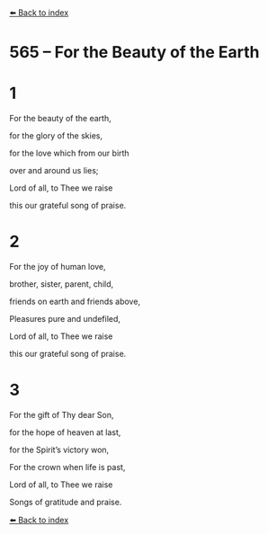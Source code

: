 [⬅️ Back to index](../README.md)

# 565 – For the Beauty of the Earth





# 1

For the beauty of the earth,

for the glory of the skies,

for the love which from our birth

over and around us lies;

Lord of all, to Thee we raise

this our grateful song of praise.



# 2

For the joy of human love,

brother, sister, parent, child,

friends on earth and friends above,

Pleasures pure and undefiled,

Lord of all, to Thee we raise

this our grateful song of praise.



# 3

For the gift of Thy dear Son,

for the hope of heaven at last,

for the Spirit’s victory won,

For the crown when life is past,

Lord of all, to Thee we raise

Songs of gratitude and praise.

[⬅️ Back to index](../README.md)
